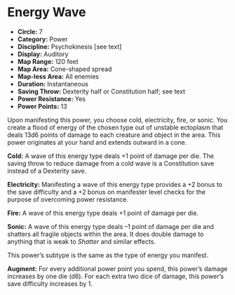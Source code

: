 # Energy Wave

- **Circle:** 7
- **Category:** Power
- **Discipline:** Psychokinesis [see text]
- **Display:** Auditory
- **Map Range:** 120 feet
- **Map Area:** Cone-shaped spread
- **Map-less Area:** All enemies
- **Duration:** Instantaneous
- **Saving Throw:** Dexterity half or Constitution half; see text
- **Power Resistance:** Yes
- **Power Points:** 13

Upon manifesting this power, you choose cold, electricity, fire, or sonic. You create a flood of energy of the chosen type out of unstable ectoplasm that deals 13d6 points of damage to each creature and object in the area. This power originates at your hand and extends outward in a cone.

**Cold:** A wave of this energy type deals +1 point of damage per die. The saving throw to reduce damage from a cold wave is a Constitution save instead of a Dexterity save.

**Electricity:** Manifesting a wave of this energy type provides a +2 bonus to the save difficulty and a +2 bonus on manifester level checks for the purpose of overcoming power resistance.

**Fire:** A wave of this energy type deals +1 point of damage per die. 

**Sonic:** A wave of this energy type deals –1 point of damage per die and shatters all fragile objects within the area. It does double damage to anything that is weak to *Shatter* and similar effects.

This power’s subtype is the same as the type of energy you manifest. 

**Augment:** For every additional power point you spend, this power’s damage increases by one die (d6). For each extra two dice of damage, this power’s save difficulty increases by 1. 

